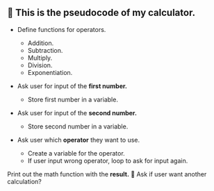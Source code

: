 ## :book: This is the pseudocode of my calculator.

- Define functions for operators.
    - Addition.
    - Subtraction.
    - Multiply.
    - Division.
    - Exponentiation.

- Ask user for input of the **first number.**
    - Store first number in a variable.
- Ask user for input of the **second number.**
    - Store second number in a variable.

- Ask user which **operator** they want to use.
    - Create a variable for the operator.
    - If user input wrong operator, loop to ask for input again.

Print out the math function with the **result.** :confetti_ball:
Ask if user want another calculation?
